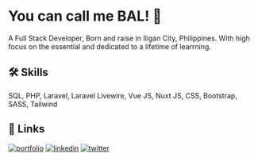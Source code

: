 # You can call me BAL! 👋

A Full Stack Developer, Born and raise in Iligan City, Philippines. With high focus on the essential and dedicated to a lifetime of learrning.

## 🛠 Skills

SQL, PHP, Laravel, Laravel Livewire, Vue JS, Nuxt JS, CSS, Bootstrap, SASS, Tailwind

## 🔗 Links

[![portfolio](https://img.shields.io/badge/my_portfolio-000?style=for-the-badge&logo=ko-fi&logoColor=white)](https://reancirl.github.io/)
[![linkedin](https://img.shields.io/badge/linkedin-0A66C2?style=for-the-badge&logo=linkedin&logoColor=white)](https://www.linkedin.com/in/reancirl-balaba/)
[![twitter](https://img.shields.io/badge/twitter-1DA1F2?style=for-the-badge&logo=twitter&logoColor=white)](https://twitter.com/0reancirl)
